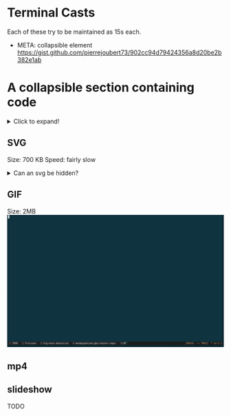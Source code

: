 # Terminal Casts

Each of these try to be maintained as 15s each.

- META: collapsible element
https://gist.github.com/pierrejoubert73/902cc94d79424356a8d20be2b382e1ab

# A collapsible section containing code
<details>
  <summary>Click to expand!</summary>
  
  ```javascript
    function logSometing(something) {
      console.log(`Logging: ${something}`);
    }
  ```
</details>


## SVG
Size: 700 KB
Speed: fairly slow
<details>
  <summary>Can an svg be hidden?</summary>
  
![an svg](./resources/termtosvg.svg "some other text on hover")
</details>


## GIF
Size: 2MB
![a gif](./resources/ttygif.gif "some other text on hover")



## mp4

## slideshow
TODO

